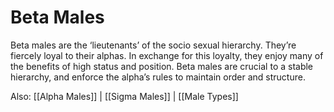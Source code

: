 # Beta Males

Beta males are the ‘lieutenants’ of the socio sexual hierarchy. They’re fiercely loyal to their alphas. In exchange for this loyalty, they enjoy many of the benefits of high status and position. Beta males are crucial to a stable hierarchy, and enforce the alpha’s rules to maintain order and structure.

Also: [[Alpha Males]] | [[Sigma Males]] | [[Male Types]]
